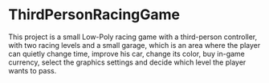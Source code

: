 # ThirdPersonRacingGame

This project is a small Low-Poly racing game with a third-person controller,  with two racing levels and a small garage, which is an area where the player can quietly change time, improve his car, change its color, buy in-game currency, select the graphics settings and decide which level the player wants to pass.
